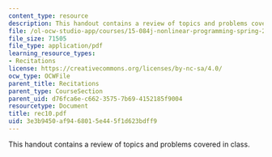 ```yaml
---
content_type: resource
description: This handout contains a review of topics and problems covered in class.
file: /ol-ocw-studio-app/courses/15-084j-nonlinear-programming-spring-2004/3e3b9450af9468015e445f1d623bdff9_rec10.pdf
file_size: 71505
file_type: application/pdf
learning_resource_types:
- Recitations
license: https://creativecommons.org/licenses/by-nc-sa/4.0/
ocw_type: OCWFile
parent_title: Recitations
parent_type: CourseSection
parent_uid: d76fca6e-c662-3575-7b69-4152185f9004
resourcetype: Document
title: rec10.pdf
uid: 3e3b9450-af94-6801-5e44-5f1d623bdff9
---
```

This handout contains a review of topics and problems covered in class.